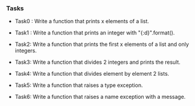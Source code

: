 ### Tasks

- Task0 : Write a function that prints x elements of a list.

- Task1 : Write a function that prints an integer with "{:d}".format().

- Task2: Write a function that prints the first x elements of a list and only integers.

- Task3: Write a function that divides 2 integers and prints the result.

- Task4: Write a function that divides element by element 2 lists.

- Task5: Write a function that raises a type exception.

- Task6: Write a function that raises a name exception with a message.
